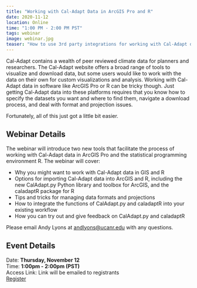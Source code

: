 ```yaml
---
title: "Working with Cal-Adapt Data in ArcGIS Pro and R"
date: 2020-11-12
location: Online
time: "1:00 PM - 2:00 PM PST"
tags: webinar
image: webinar.jpg
teaser: "How to use 3rd party integrations for working with Cal-Adapt data with external software."
---
```


Cal-Adapt contains a wealth of peer reviewed climate data for planners and researchers. The Cal-Adapt website offers a broad range of tools to visualize and download data, but some users would like to work with the data on their own for custom visualizations and analysis. Working with Cal-Adapt data in software like ArcGIS Pro or R can be tricky though. Just getting Cal-Adapt data into these platforms requires that you know how to specify the datasets you want and where to find them, navigate a download process, and deal with format and projection issues.

Fortunately, all of this just got a little bit easier.

## Webinar Details

The webinar will introduce two new tools that facilitate the process of working with Cal-Adapt data in ArcGIS Pro and the statistical programming environment R. The webinar will cover:
- Why you might want to work with Cal-Adapt data in GIS and R
- Options for importing Cal-Adapt data into ArcGIS and R, including the new CalAdapt.py Python library and toolbox for ArcGIS, and the caladaptR package for R
- Tips and tricks for managing data formats and projections
- How to integrate the functions of CalAdapt.py and caladaptR into your existing workflow
- How you can try out and give feedback on CalAdapt.py and caladaptR

Please email Andy Lyons at andlyons@ucanr.edu with any questions.

## Event Details

Date: **Thursday, November 12**<br/>
Time: **1:00pm - 2:00pm (PST)**<br/>
Access Link: Link will be emailed to registrants<br/>
<a href="https://docs.google.com/forms/d/e/1FAIpQLSfzrYcNSkl5Eo1psebgb_vuTYX39JVCEx4ijbgPKKwbfp6HBg/viewform" class="btn btn-primary mt-2">Register</a>

